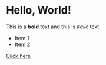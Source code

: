 # Hello, World!

This is a **bold** text and this is *italic* text.

- Item 1
- Item 2

[Click here](https://example.com)
